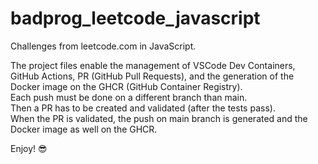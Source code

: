 # badprog_leetcode_javascript

Challenges from leetcode.com in JavaScript.  

The project files enable the management of VSCode Dev Containers, GitHub Actions, PR (GitHub Pull Requests), and the generation of the Docker image on the GHCR (GitHub Container Registry).  
Each push must be done on a different branch than main.  
Then a PR has to be created and validated (after the tests pass).  
When the PR is validated, the push on main branch is generated and the Docker image as well on the GHCR.  

Enjoy! 😎
